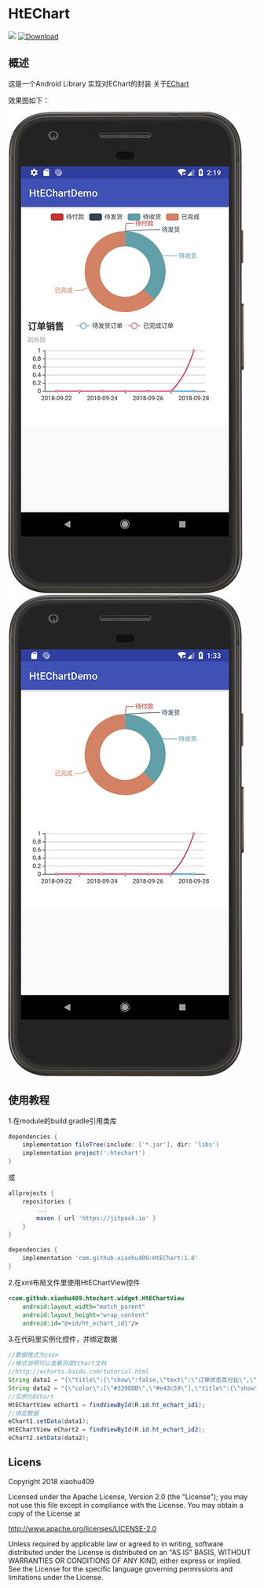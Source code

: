 # HtEChart
[![](https://jitpack.io/v/xiaohu409/HtEChart.svg)](https://jitpack.io/#xiaohu409/HtEChart)
[ ![Download](https://api.bintray.com/packages/hutao409/maven/HtEChart/images/download.svg) ](https://bintray.com/hutao409/maven/HtEChart/_latestVersion)
## 概述
这是一个Android Library 实现对EChart的封装
关于[EChart](http://echarts.baidu.com/feature.html)

效果图如下：

![效果图](device-2018-09-28-221950.png)
![效果图](device-2018-09-28-213352.png)

## 使用教程
1.在module的build.gradle引用类库
```groovy
dependencies {
    implementation fileTree(include: ['*.jar'], dir: 'libs')
    implementation project(':htechart')
}
```
或
```groovy
allprojects {
    repositories {
        ...
        maven { url 'https://jitpack.io' }
    }
}
```
```groovy
dependencies {
    implementation 'com.github.xiaohu409:HtEChart:1.0'
}
```
2.在xml布局文件里使用HtEChartView控件
```xml
<com.github.xiaohu409.htechart.widget.HtEChartView
    android:layout_width="match_parent"
    android:layout_height="wrap_content"
    android:id="@+id/ht_echart_id1"/>
```
3.在代码里实例化控件，并绑定数据
```java
//数据格式为json
//格式说明可以查看百度EChart文档
//http://echarts.baidu.com/tutorial.html
String data1 = "{\"title\":{\"show\":false,\"text\":\"订单状态百分比\",\"subtext\":\"\"},\"tooltip\":{\"trigger\":\"item\",\"formatter\":\"{a} <br/>{b} : {c} ({d}%)\"},\"series\":[{\"center\":[\"50%\",\"60%\"],\"radius\":[\"50%\",\"80%\"],\"type\":\"pie\",\"name\":\"订单笔数\",\"data\":[{\"name\":\"待付款\",\"value\":\"0\"},{\"name\":\"待发货\",\"value\":\"0\"},{\"name\":\"待收货\",\"value\":\"16\"},{\"name\":\"已完成\",\"value\":\"27\"}]}],\"legend\":{\"show\":false,\"data\":[\"待付款\",\"待发货\",\"待收货\",\"已完成\"]}}";
String data2 = "{\"color\":[\"#3398DB\",\"#e43c59\"],\"title\":{\"show\":false,\"text\":\"订单销售走势统计图\",\"subtext\":\"订单销售走势统计图\"},\"tooltip\":{\"trigger\":\"axis\",\"axisPointer\":{\"type\":\"shadow\"}},\"grid\":{\"zlevel\":0,\"z\":0,\"borderWidth\":0,\"containLable\":true},\"xAxis\":[{\"type\":\"category\",\"axisTick\":{\"show\":true,\"splitNumber\":0},\"data\":[\"2018-09-22\",\"2018-09-23\",\"2018-09-24\",\"2018-09-25\",\"2018-09-26\",\"2018-09-27\",\"2018-09-28\"]}],\"yAxis\":[{\"type\":\"value\",\"axisLabel\":{\"formatter\":\"{value}\"}}],\"series\":[{\"smooth\":true,\"type\":\"line\",\"name\":\"待发货订单\",\"data\":[\"0\",\"0\",\"0\",\"0\",\"0\",\"0\",\"0\"]},{\"smooth\":true,\"type\":\"line\",\"name\":\"已完成订单\",\"data\":[\"0\",\"0\",\"0\",\"0\",\"0\",\"0\",\"1\"]}],\"legend\":{\"show\":false,\"data\":[\"待发货订单\",\"已完成订单\"]}}";
//实例化EChart
HtEChartView eChart1 = findViewById(R.id.ht_echart_id1);
//绑定数据
eChart1.setData(data1);
HtEChartView eChart2 = findViewById(R.id.ht_echart_id2);
eChart2.setData(data2);
```

## Licens
Copyright 2018 xiaohu409

Licensed under the Apache License, Version 2.0 (the "License");
you may not use this file except in compliance with the License.
You may obtain a copy of the License at

   http://www.apache.org/licenses/LICENSE-2.0

Unless required by applicable law or agreed to in writing, software
distributed under the License is distributed on an "AS IS" BASIS,
WITHOUT WARRANTIES OR CONDITIONS OF ANY KIND, either express or implied.
See the License for the specific language governing permissions and
limitations under the License.
